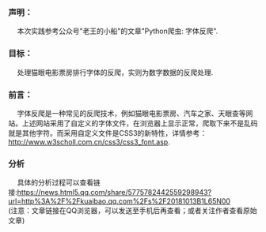 ### 声明：
&emsp; 本次实践参考公众号"老王的小船"的文章"Python爬虫: 字体反爬".

### 目标：
&emsp; 处理猫眼电影票房排行字体的反爬，实则为数字数据的反爬处理.

### 前言：
&emsp; 字体反爬是一种常见的反爬技术，例如猫眼电影票房、汽车之家、天眼查等网站。上述网站采用了自定义的字体文件，在浏览器上显示正常，爬取下来不是乱码就是其他字符。而采用自定义文件是CSS3的新特性，详情参考：http://www.w3scholl.com.cn/css3/css3_font.asp. 
### 分析
&emsp; 具体的分析过程可以查看链接:https://news.html5.qq.com/share/5775782442559298943?url=http%3A%2F%2Fkuaibao.qq.com%2Fs%2F20181013B1L65N00   
(注意：文章链接在QQ浏览器，可以发送至手机后再查看；或者关注作者查看原始文章)